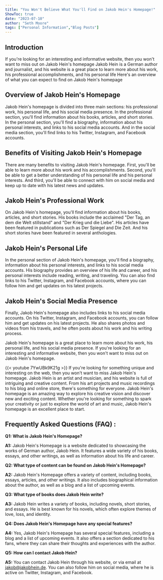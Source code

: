 ```yaml
---
title: "You Won't Believe What You'll Find on Jakob Hein's Homepage!"
ShowToc: true 
date: "2023-07-10"
author: "Seth Moore" 
tags: ["Personal Information","Blog Posts"]
---
```

## Introduction

If you're looking for an interesting and informative website, then you won't want to miss out on Jakob Hein's homepage Jakob Hein is a German author and journalist, and his website is a great place to learn more about his work, his professional accomplishments, and his personal life Here's an overview of what you can expect to find on Jakob Hein's homepage

## Overview of Jakob Hein's Homepage

Jakob Hein's homepage is divided into three main sections: his professional work, his personal life, and his social media presence. In the professional section, you'll find information about his books, articles, and short stories. In the personal section, you'll find a biography, information about his personal interests, and links to his social media accounts. And in the social media section, you'll find links to his Twitter, Instagram, and Facebook accounts.

## Benefits of Visiting Jakob Hein's Homepage

There are many benefits to visiting Jakob Hein's homepage. First, you'll be able to learn more about his work and his accomplishments. Second, you'll be able to get a better understanding of his personal life and his personal interests. And third, you'll be able to connect with him on social media and keep up to date with his latest news and updates.

## Jakob Hein's Professional Work

On Jakob Hein's homepage, you'll find information about his books, articles, and short stories. His books include the acclaimed "Der Tag, an dem die Welt stillstand" and "Der Krieg und die Liebe". His articles have been featured in publications such as Der Spiegel and Die Zeit. And his short stories have been featured in several anthologies.

## Jakob Hein's Personal Life

In the personal section of Jakob Hein's homepage, you'll find a biography, information about his personal interests, and links to his social media accounts. His biography provides an overview of his life and career, and his personal interests include reading, writing, and traveling. You can also find links to his Twitter, Instagram, and Facebook accounts, where you can follow him and get updates on his latest projects.

## Jakob Hein's Social Media Presence

Finally, Jakob Hein's homepage also includes links to his social media accounts. On his Twitter, Instagram, and Facebook accounts, you can follow him and get updates on his latest projects. He also shares photos and videos from his travels, and he often posts about his work and his writing process.

Jakob Hein's homepage is a great place to learn more about his work, his personal life, and his social media presence. If you're looking for an interesting and informative website, then you won't want to miss out on Jakob Hein's homepage.

{{< youtube 7YwUBk9K21g >}} 
If you're looking for something unique and interesting on the web, then you won't want to miss Jakob Hein's homepage. Jakob Hein is an artist and musician, and his website is full of intriguing and creative content. From his art projects and music recordings to his blog and online store, there's something for everyone. Jakob Hein's homepage is an amazing way to explore his creative vision and discover new and exciting content. Whether you're looking for something to spark your creativity or just to explore the world of art and music, Jakob Hein's homepage is an excellent place to start.

## Frequently Asked Questions (FAQ) :
**Q1: What is Jakob Hein's Homepage?**

**A1:** Jakob Hein's Homepage is a website dedicated to showcasing the works of German author, Jakob Hein. It features a wide variety of his books, essays, and other writings, as well as information about his life and career.

**Q2: What type of content can be found on Jakob Hein's Homepage?**

**A2:** Jakob Hein's Homepage offers a variety of content, including books, essays, articles, and other writings. It also includes biographical information about the author, as well as a blog and a list of upcoming events.

**Q3: What type of books does Jakob Hein write?**

**A3:** Jakob Hein writes a variety of books, including novels, short stories, and essays. He is best known for his novels, which often explore themes of love, loss, and identity.

**Q4: Does Jakob Hein's Homepage have any special features?**

**A4:** Yes, Jakob Hein's Homepage has several special features, including a blog and a list of upcoming events. It also offers a section dedicated to his fans, where they can share their thoughts and experiences with the author.

**Q5: How can I contact Jakob Hein?**

**A5:** You can contact Jakob Hein through his website, or via email at jakob@jakobhein.de. You can also follow him on social media, where he is active on Twitter, Instagram, and Facebook.



